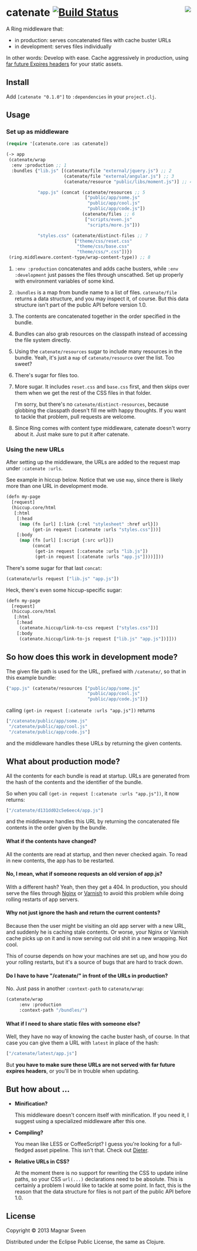 # <img align="right" src="https://raw.github.com/magnars/catenate/master/concatenated.jpg"> catenate [![Build Status](https://secure.travis-ci.org/magnars/catenate.png)](http://travis-ci.org/magnars/catenate)

A Ring middleware that:

 - in production: serves concatenated files with cache buster URLs
 - in development: serves files individually

In other words: Develop with ease. Cache aggressively in production,
using
[far future Expires headers](http://developer.yahoo.com/performance/rules.html#expires)
for your static assets.

## Install

Add `[catenate "0.1.0"]` to `:dependencies` in your `project.clj`.

## Usage

### Set up as middleware

```cl
(require '[catenate.core :as catenate])

(-> app
 (catenate/wrap
  :env :production ;; 1
  :bundles {"lib.js" [(catenate/file "external/jquery.js") ;; 2
                      (catenate/file "external/angular.js") ;; 3
                      (catenate/resource "public/libs/moment.js")] ;; 4

            "app.js" (concat (catenate/resources ;; 5
                              ["public/app/some.js"
                               "public/app/cool.js"
                               "public/app/code.js"])
                             (catenate/files ;; 6
                              ["scripts/even.js"
                               "scripts/more.js"]))

            "styles.css" (catenate/distinct-files ;; 7
                          ["theme/css/reset.css"
                           "theme/css/base.css"
                           "theme/css/*.css"])})
 (ring.middleware.content-type/wrap-content-type)) ;; 8
```

1. `:env :production` concatenates and adds cache busters, while
   `:env :development` just passes the files through unscathed. Set up
   properly with environment variables of some kind.

2. `:bundles` is a map from bundle name to a list of files.
   `catenate/file` returns a data structure, and you may inspect it,
   of course. But this data structure isn't part of the public API
   before version 1.0.

3. The contents are concatenated together in the order specified in the
   bundle.

4. Bundles can also grab resources on the classpath instead of
   accessing the file system directly.

5. Using the `catenate/resources` sugar to include many resources in
   the bundle. Yeah, it's just a `map` of `catenate/resource` over the
   list. Too sweet?

6. There's sugar for files too.

7. More sugar. It includes `reset.css` and `base.css` first, and then
   skips over them when we get the rest of the CSS files in that
   folder.

   I'm sorry, but there's no `catenate/distinct-resources`, because
   globbing the classpath doesn't fill me with happy thoughts. If you
   want to tackle that problem, pull requests are welcome.

8. Since Ring comes with content type middleware, catenate doesn't
   worry about it. Just make sure to put it after catenate.

### Using the new URLs

After setting up the middleware, the URLs are added to the request map
under `:catenate :urls`.

See example in hiccup below. Notice that we use `map`, since there is
likely more than one URL in development mode.

```cl
(defn my-page
  [request]
  (hiccup.core/html
   [:html
    [:head
     (map (fn [url] [:link {:rel "stylesheet" :href url}])
          (get-in request [:catenate :urls "styles.css"]))]
    [:body
     (map (fn [url] [:script {:src url}])
          (concat
           (get-in request [:catenate :urls "lib.js"])
           (get-in request [:catenate :urls "app.js"])))]]))
```

There's some sugar for that last `concat`:

```cl
(catenate/urls request ["lib.js" "app.js"])
```

Heck, there's even some hiccup-specific sugar:

```cl
(defn my-page
  [request]
  (hiccup.core/html
   [:html
    [:head
     (catenate.hiccup/link-to-css request ["styles.css"])]
    [:body
     (catenate.hiccup/link-to-js request ["lib.js" "app.js"])]]))
```

## So how does this work in development mode?

The given file path is used for the URL, prefixed with `/catenate/`,
so that in this example bundle:

```cl
{"app.js" (catenate/resources ["public/app/some.js"
                               "public/app/cool.js"
                               "public/app/code.js"])}
```

calling `(get-in request [:catenate :urls "app.js"])` returns

```cl
["/catenate/public/app/some.js"
 "/catenate/public/app/cool.js"
 "/catenate/public/app/code.js"]
```

and the middleware handles these URLs by returning the given contents.

## What about production mode?

All the contents for each bundle is read at startup. URLs are
generated from the hash of the contents and the identifier of the
bundle.

So when you call `(get-in request [:catenate :urls "app.js"])`, it now
returns:

```cl
["/catenate/d131dd02c5e6eec4/app.js"]
```

and the middleware handles this URL by returning the concatenated
file contents in the order given by the bundle.

#### What if the contents have changed?

All the contents are read at startup, and then never checked again. To
read in new contents, the app has to be restarted.

#### No, I mean, what if someone requests an old version of app.js?

With a different hash? Yeah, then they get a 404. In production, you
should serve the files through [Nginx](http://nginx.org/) or
[Varnish](https://www.varnish-cache.org/) to avoid this problem while
doing rolling restarts of app servers.

#### Why not just ignore the hash and return the current contents?

Because then the user might be visiting an old app server with a new
URL, and suddenly he is caching stale contents. Or worse, your Nginx
or Varnish cache picks up on it and is now serving out old shit in a
new wrapping. Not cool.

This of course depends on how your machines are set up, and how you do
your rolling restarts, but it's a source of bugs that are hard to
track down.

#### Do I have to have "/catenate/" in front of the URLs in production?

No. Just pass in another `:context-path` to `catenate/wrap`:

```cl
(catenate/wrap
     :env :production
     :context-path "/bundles/")
```

#### What if I need to share static files with someone else?

Well, they have no way of knowing the cache buster hash, of course. In
that case you can give them a URL with `latest` in place of the hash:

```cl
["/catenate/latest/app.js"]
```

But **you have to make sure these URLs are not served with far future
expires headers**, or you'll be in trouble when updating.

## But how about ...

 - **Minification?**

   This middleware doesn't concern itself with minification. If you
   need it, I suggest using a specialized middleware after this one.

 - **Compiling?**

   You mean like LESS or CoffeeScript? I guess you're looking for a
   full-fledged asset pipeline. This isn't that. Check out
   [Dieter](https://github.com/edgecase/dieter).

 - **Relative URLs in CSS?**

   At the moment there is no support for rewriting the CSS to update
   inline paths, so your CSS `url(...)` declarations need to be
   absolute. This is certainly a problem I would like to tackle at
   some point. In fact, this is the reason that the data structure for
   files is not part of the public API before 1.0.

## License

Copyright © 2013 Magnar Sveen

Distributed under the Eclipse Public License, the same as Clojure.
